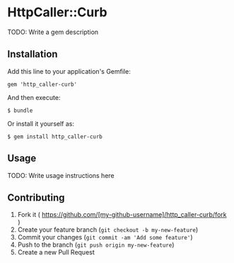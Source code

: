 # HttpCaller::Curb

TODO: Write a gem description

## Installation

Add this line to your application's Gemfile:

    gem 'http_caller-curb'

And then execute:

    $ bundle

Or install it yourself as:

    $ gem install http_caller-curb

## Usage

TODO: Write usage instructions here

## Contributing

1. Fork it ( https://github.com/[my-github-username]/http_caller-curb/fork )
2. Create your feature branch (`git checkout -b my-new-feature`)
3. Commit your changes (`git commit -am 'Add some feature'`)
4. Push to the branch (`git push origin my-new-feature`)
5. Create a new Pull Request
